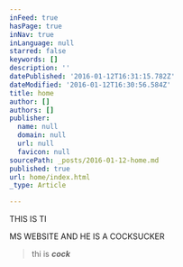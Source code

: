 ```yaml
---
inFeed: true
hasPage: true
inNav: true
inLanguage: null
starred: false
keywords: []
description: ''
datePublished: '2016-01-12T16:31:15.782Z'
dateModified: '2016-01-12T16:30:56.584Z'
title: home
author: []
authors: []
publisher:
  name: null
  domain: null
  url: null
  favicon: null
sourcePath: _posts/2016-01-12-home.md
published: true
url: home/index.html
_type: Article

---
```

THIS IS TI

MS WEBSITE AND HE IS A COCKSUCKER

> thi is **_cock_**